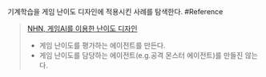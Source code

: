 기계학습을 게임 난이도 디자인에 적용시킨 사례를 탐색한다.
#Reference
> [NHN, 게임AI를 이용한 난이도 디자인](https://www.bloter.net/newsView/blt201911280013)
>- 게임 난이도를 평가하는 에이전트를 만든다.
>- 게임 난이도를 담당하는 에이전트(e.g.공격 몬스터 에이전트)를 만들진 않는다.
